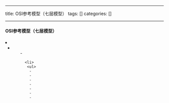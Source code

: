 
--- 
title:  OSI参考模型（七层模型） 
tags: []
categories: [] 

---
#### OSI参考模型（七层模型）



####  

  <li>
   <ul>
    <li>
     <ul>
      - 
     
      <li>
       <ul>
        - 
        - 
        - 
        - 
        - 
        - 
        - 
       

